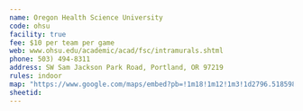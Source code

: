 ```yaml
---
name: Oregon Health Science University
code: ohsu
facility: true
fee: $10 per team per game
web: www.ohsu.edu/academic/acad/fsc/intramurals.shtml
phone: 503) 494-8311
address: SW Sam Jackson Park Road, Portland, OR 97219
rules: indoor
map: "https://www.google.com/maps/embed?pb=!1m18!1m12!1m3!1d2796.518598224228!2d-122.68534889999998!3d45.49963810000001!2m3!1f0!2f0!3f0!3m2!1i1024!2i768!4f13.1!3m3!1m2!1s0x54950a46b485c06b%3A0x6e54a72138d369d3!2s3181+SW+Sam+Jackson+Park+Rd!5e0!3m2!1sen!2sus!4v1392242824091"
sheetid:
---
```

